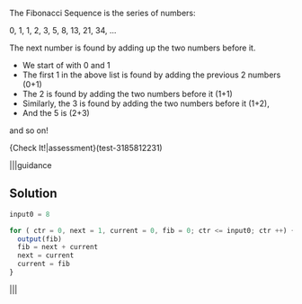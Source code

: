 The Fibonacci Sequence is the series of numbers:

0, 1, 1, 2, 3, 5, 8, 13, 21, 34, ...

The next number is found by adding up the two numbers before it.

- We start of with 0 and 1
- The first 1 in the above list is found by adding the previous 2 numbers (0+1)
- The 2 is found by adding the two numbers before it (1+1)
- Similarly, the 3 is found by adding the two numbers before it (1+2),
- And the 5 is (2+3)

and so on!

{Check It!|assessment}(test-3185812231)

|||guidance
## Solution
```javascript
input0 = 8

for ( ctr = 0, next = 1, current = 0, fib = 0; ctr <= input0; ctr ++) {
  output(fib)
  fib = next + current
  next = current
  current = fib
}
```
|||